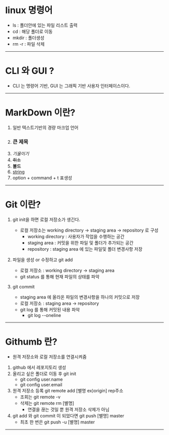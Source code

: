 # linux 명령어
- ls : 폴더안에 있는 파일 리스트 출력
-  cd : 해당 폴더로 이동
- mkdir : 폴더생성
- rm -r : 파일 삭제

--- 

# CLI 와 GUI ?
- CLI 는 명령어 기반, GUI 는 그래픽 기반 사용자 인터페이스이다.

--- 

# MarkDown 이란?
1. 일반 텍스트기반의 경량 마크업 언어
2. ### 큰 제목 
3. *기울이기*
4. ~~취소~~
5.  **볼드**
6. [string](www.naver.com)
7. option + command + t 표생성 

---

# Git 이란?
1. git init을 하면 로컬 저장소가 생긴다.
    - 로컬 저장소는 working directory -> staging area -> repository 로 구성
        - working directory : 사용자가 작업을 수행하는 공간
        - staging area : 커밋을 위한 파일 및 폴더가 추가되는 공간
        - repository : staging area 에 있는 파일및 폴더 변경사항 저장

2. 파일을 생성 or 수정하고 git add 
    - 로컬 저장소 : working directory -> staging area
    - git status 를 통해 현재 파일의 상태를 파악

3. git commit
    - staging area 에 올라온 파일의 변경사항을 하나의 커밋으로 저장
    - 로컬 저장소 : staging area -> repository
    - git log 를 통해 커밋된 내용 파악
        - git log --oneline

--- 

# Githumb 란?
- 원격 저장소와 로컬 저장소를 연결시켜줌
1. github 에서 레포지토리 생성
2. 올리고 싶은 폴더로 이동 후 git init
    - git config user.name
    - git config user.email
3. 원격 저장소 등록 git remote add [별명 ex)origin] rep주소
    - 조회는 git remote -v
    - 삭제는 git remote rm [별명]
        - 연결을 끊는 것일 뿐 원격 저장소 삭제가 아님
4. git add 와 git commit 이 되었다면 git push [별명] master
    - 최초 한 번은 git push -u [별명] master

--- 